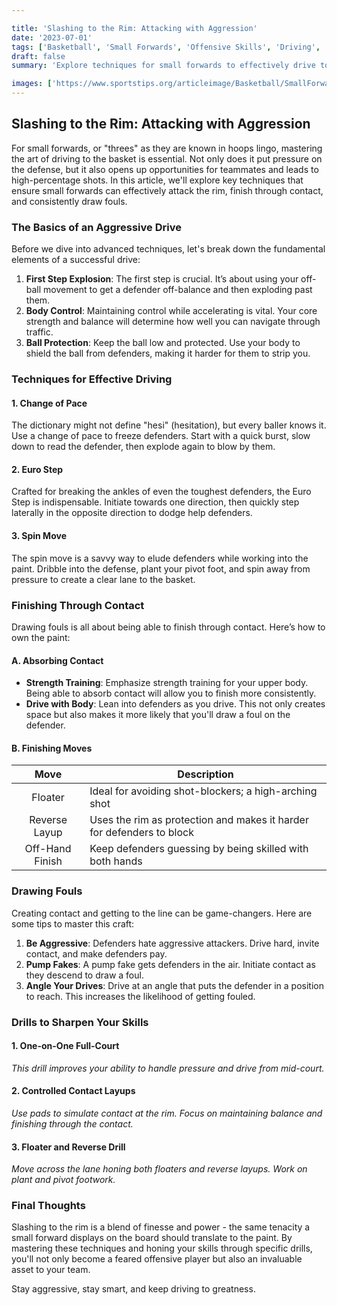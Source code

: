 ```yaml
---

title: 'Slashing to the Rim: Attacking with Aggression'
date: '2023-07-01'
tags: ['Basketball', 'Small Forwards', 'Offensive Skills', 'Driving', 'Techniques', 'Finishing', 'Drawing Fouls', 'Coaching Tips']
draft: false
summary: 'Explore techniques for small forwards to effectively drive to the basket, including finishing through contact and drawing fouls.'

images: ['https://www.sportstips.org/articleimage/Basketball/SmallForward/slashing_to_the_rim_attacking_with_aggression.webp']
---
```


## Slashing to the Rim: Attacking with Aggression

For small forwards, or "threes" as they are known in hoops lingo, mastering the art of driving to the basket is essential. Not only does it put pressure on the defense, but it also opens up opportunities for teammates and leads to high-percentage shots. In this article, we'll explore key techniques that ensure small forwards can effectively attack the rim, finish through contact, and consistently draw fouls.

### The Basics of an Aggressive Drive

Before we dive into advanced techniques, let's break down the fundamental elements of a successful drive:

1. **First Step Explosion**: The first step is crucial. It’s about using your off-ball movement to get a defender off-balance and then exploding past them.
2. **Body Control**: Maintaining control while accelerating is vital. Your core strength and balance will determine how well you can navigate through traffic.
3. **Ball Protection**: Keep the ball low and protected. Use your body to shield the ball from defenders, making it harder for them to strip you.

### Techniques for Effective Driving

#### 1. Change of Pace

The dictionary might not define "hesi" (hesitation), but every baller knows it. Use a change of pace to freeze defenders. Start with a quick burst, slow down to read the defender, then explode again to blow by them.

#### 2. Euro Step

Crafted for breaking the ankles of even the toughest defenders, the Euro Step is indispensable. Initiate towards one direction, then quickly step laterally in the opposite direction to dodge help defenders.

#### 3. Spin Move

The spin move is a savvy way to elude defenders while working into the paint. Dribble into the defense, plant your pivot foot, and spin away from pressure to create a clear lane to the basket.

### Finishing Through Contact

Drawing fouls is all about being able to finish through contact. Here’s how to own the paint:

#### A. Absorbing Contact

* **Strength Training**: Emphasize strength training for your upper body. Being able to absorb contact will allow you to finish more consistently.
* **Drive with Body**: Lean into defenders as you drive. This not only creates space but also makes it more likely that you'll draw a foul on the defender.

#### B. Finishing Moves

| Move | Description |
|:----:|-------------|
| Floater | Ideal for avoiding shot-blockers; a high-arching shot |
| Reverse Layup | Uses the rim as protection and makes it harder for defenders to block |
| Off-Hand Finish | Keep defenders guessing by being skilled with both hands |

### Drawing Fouls

Creating contact and getting to the line can be game-changers. Here are some tips to master this craft:

1. **Be Aggressive**: Defenders hate aggressive attackers. Drive hard, invite contact, and make defenders pay.
2. **Pump Fakes**: A pump fake gets defenders in the air. Initiate contact as they descend to draw a foul.
3. **Angle Your Drives**: Drive at an angle that puts the defender in a position to reach. This increases the likelihood of getting fouled.

### Drills to Sharpen Your Skills

#### 1. **One-on-One Full-Court**

*This drill improves your ability to handle pressure and drive from mid-court.*

#### 2. **Controlled Contact Layups**

*Use pads to simulate contact at the rim. Focus on maintaining balance and finishing through the contact.*

#### 3. **Floater and Reverse Drill**

*Move across the lane honing both floaters and reverse layups. Work on plant and pivot footwork.*

### Final Thoughts

Slashing to the rim is a blend of finesse and power - the same tenacity a small forward displays on the board should translate to the paint. By mastering these techniques and honing your skills through specific drills, you'll not only become a feared offensive player but also an invaluable asset to your team.

Stay aggressive, stay smart, and keep driving to greatness.
```
